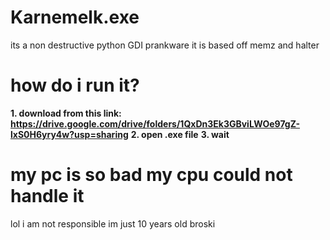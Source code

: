 # Karnemelk.exe
its a non destructive python GDI prankware
it is based off memz and halter

# how do i run it?
**1. download from this link: https://drive.google.com/drive/folders/1QxDn3Ek3GBviLWOe97gZ-lxS0H6yry4w?usp=sharing**
**2. open .exe file**
**3. wait**

# my pc is so bad my cpu could not handle it
lol i am not responsible im just 10 years old broski
